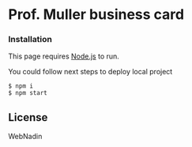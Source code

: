 # Prof. Muller business card

### Installation

This page requires [Node.js](https://nodejs.org/) to run.

You could follow next steps to deploy local project

 ```
$ npm i
$ npm start
```


License
----

WebNadin
